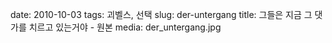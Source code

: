 ﻿date: 2010-10-03
tags: 괴벨스, 선택
slug: der-untergang
title: 그들은 지금 그 댓가를 치르고 있는거야 - 원본
media: der_untergang.jpg


